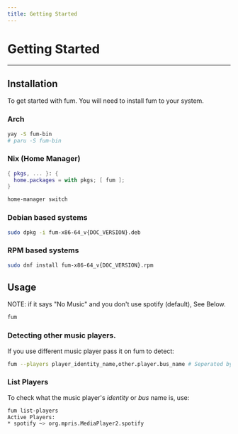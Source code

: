 ```yaml
---
title: Getting Started
---
```


# Getting Started

---

## Installation

To get started with fum. You will need to install fum to your system.

### Arch

```bash
yay -S fum-bin
# paru -S fum-bin
```

### Nix (Home Manager)

```nix
{ pkgs, ... }: {
  home.packages = with pkgs; [ fum ];
}
```

```bash
home-manager switch
```

### Debian based systems

```bash
sudo dpkg -i fum-x86-64_v{DOC_VERSION}.deb
```

### RPM based systems

```bash
sudo dnf install fum-x86-64_v{DOC_VERSION}.rpm
```

## Usage

NOTE: if it says "No Music" and you don't use spotify (default), See Below.

```bash
fum
```

### Detecting other music players.

If you use different music player pass it on fum to detect:

```bash
fum --players player_identity_name,other.player.bus_name # Seperated by comma and can use identity name or bus name.
```

### List Players

To check what the music player's *identity* or *bus* name is, use:

```bash
fum list-players
Active Players:
* spotify ~> org.mpris.MediaPlayer2.spotify
```
